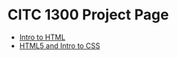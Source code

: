 # CITC 1300 Project Page





<ul>
    <li><a href="Intro_to_HTML/index.html" target="_blank">Intro to HTML </a></li>
    <li><a href="HTML5_intro_to_CSS/index.html" target="_blank">HTML5 and Intro to CSS</a></li>
</ul>
